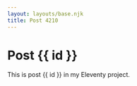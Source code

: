 ```yaml
---
layout: layouts/base.njk
title: Post 4210
---
```


# Post {{ id }}

This is post {{ id }} in my Eleventy project.
